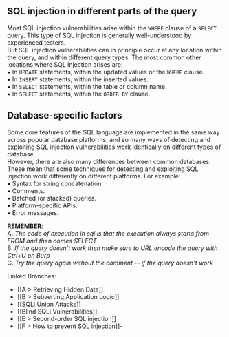   ## SQL injection in different parts of the query

  
Most SQL injection vulnerabilities arise within the `WHERE` clause of a `SELECT` query. This type of SQL injection is generally well-understood by experienced testers.  
But SQL injection vulnerabilities can in principle occur at any location within the query, and within different query types. The most common other locations where SQL injection arises are:  
▪ In `UPDATE` statements, within the updated values or the `WHERE` clause.  
• In `INSERT` statements, within the inserted values.  
• In `SELECT` statements, within the table or column name.  
• In `SELECT` statements, within the `ORDER BY` clause.  
 

## Database-specific factors

 
Some core features of the SQL language are implemented in the same way across popular database platforms, and so many ways of detecting and exploiting SQL injection vulnerabilities work identically on different types of database.  
However, there are also many differences between common databases. These mean that some techniques for detecting and exploiting SQL injection work differently on different platforms. For example:  
• Syntax for string concatenation.  
• Comments.  
• Batched (or stacked) queries.  
• Platform-specific APIs.  
• Error messages.  
  
  
**REMEMBER**:  
A. _The code of execution in sql is that the execution always starts from FROM and then comes SELECT_  
B. _If the query doesn't work then make sure to URL encode the query with Ctrl+U on Burp_  
C. _Try the query again without the comment -- if the query doesn't work_

Linked Branches:

- [[A > Retrieving Hidden Data]]
- [[B > Subverting Application Logic]]
- [[SQLi Union Attacks]]
- [[Blind SQLi Vulnerabilities]]
- [[E > Second-order SQL injection]]
- [[F > How to prevent SQL injection]]- 












